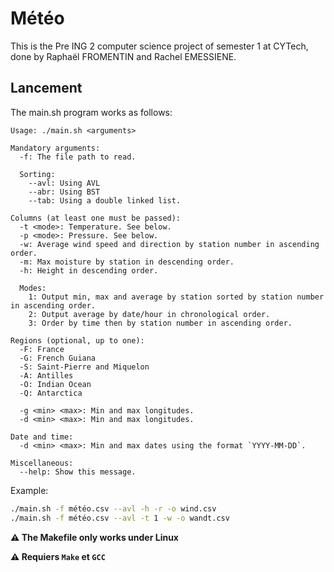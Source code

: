 # Météo

This is the Pre ING 2 computer science project of semester 1 at CYTech, done by Raphaël FROMENTIN and Rachel EMESSIENE.

## Lancement

The main.sh program works as follows:

```
Usage: ./main.sh <arguments>

Mandatory arguments:
  -f: The file path to read.

  Sorting:
    --avl: Using AVL
    --abr: Using BST
    --tab: Using a double linked list.

Columns (at least one must be passed):
  -t <mode>: Temperature. See below.
  -p <mode>: Pressure. See below.
  -w: Average wind speed and direction by station number in ascending order.
  -m: Max moisture by station in descending order.
  -h: Height in descending order.

  Modes:
    1: Output min, max and average by station sorted by station number in ascending order.
    2: Output average by date/hour in chronological order.
    3: Order by time then by station number in ascending order.

Regions (optional, up to one):
  -F: France
  -G: French Guiana
  -S: Saint-Pierre and Miquelon
  -A: Antilles
  -O: Indian Ocean
  -Q: Antarctica

  -g <min> <max>: Min and max longitudes.
  -d <min> <max>: Min and max longitudes.

Date and time:
  -d <min> <max>: Min and max dates using the format `YYYY-MM-DD`.

Miscellaneous:
  --help: Show this message.
```

Example:
```sh
./main.sh -f météo.csv --avl -h -r -o wind.csv
./main.sh -f météo.csv --avl -t 1 -w -o wandt.csv
```
**⚠️ The Makefile only works under Linux**


**⚠️ Requiers `Make` et `GCC`**
